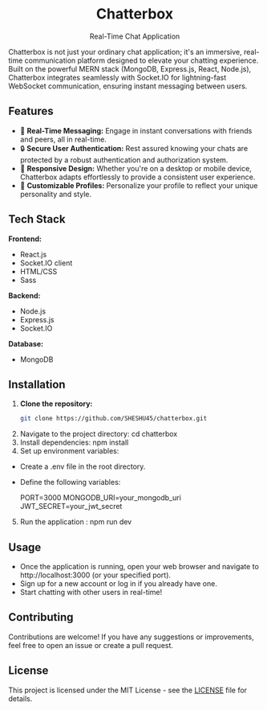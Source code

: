 <div align="center">
  <h1>Chatterbox</h1>
  <p>Real-Time Chat Application</p>
</div>

Chatterbox is not just your ordinary chat application; it's an immersive, real-time communication platform designed to elevate your chatting experience. Built on the powerful MERN stack (MongoDB, Express.js, React, Node.js), Chatterbox integrates seamlessly with Socket.IO for lightning-fast WebSocket communication, ensuring instant messaging between users.

## Features

- 🚀 **Real-Time Messaging:** Engage in instant conversations with friends and peers, all in real-time.
- 🔒 **Secure User Authentication:** Rest assured knowing your chats are protected by a robust authentication and authorization system.
- 📱 **Responsive Design:** Whether you're on a desktop or mobile device, Chatterbox adapts effortlessly to provide a consistent user experience.
- 🎨 **Customizable Profiles:** Personalize your profile to reflect your unique personality and style.

## Tech Stack

**Frontend:**
- React.js
- Socket.IO client
- HTML/CSS
- Sass

**Backend:**
- Node.js
- Express.js
- Socket.IO

**Database:**
- MongoDB

## Installation

1. **Clone the repository:**
   ```bash
   git clone https://github.com/SHESHU45/chatterbox.git
2. Navigate to the project directory: cd chatterbox
3. Install dependencies: npm install
4. Set up environment variables:
- Create a .env file in the root directory.
- Define the following variables:
  
  PORT=3000
  MONGODB_URI=your_mongodb_uri
  JWT_SECRET=your_jwt_secret
  
5. Run the application : npm run dev
  
## Usage
- Once the application is running, open your web browser and navigate to http://localhost:3000 (or your specified port).
- Sign up for a new account or log in if you already have one.
- Start chatting with other users in real-time!

## Contributing
Contributions are welcome! If you have any suggestions or improvements, feel free to open an issue or create a pull request.

## License
This project is licensed under the MIT License - see the [LICENSE](LICENSE) file for details.
